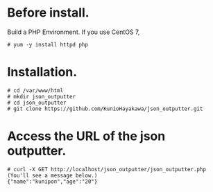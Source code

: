 # Before install.
Build a PHP Environment. If you use CentOS 7,
```
# yum -y install httpd php
```

# Installation.
```
# cd /var/www/html
# mkdir json_outputter
# cd json_outputter
# git clone https://github.com/KunioHayakawa/json_outputter.git
```

# Access the URL of the json outputter.
```
# curl -X GET http://localhost/json_outputter/json_outputter.php
(You'll see a message below.)
{"name":"kunipon","age":"20"}
```
